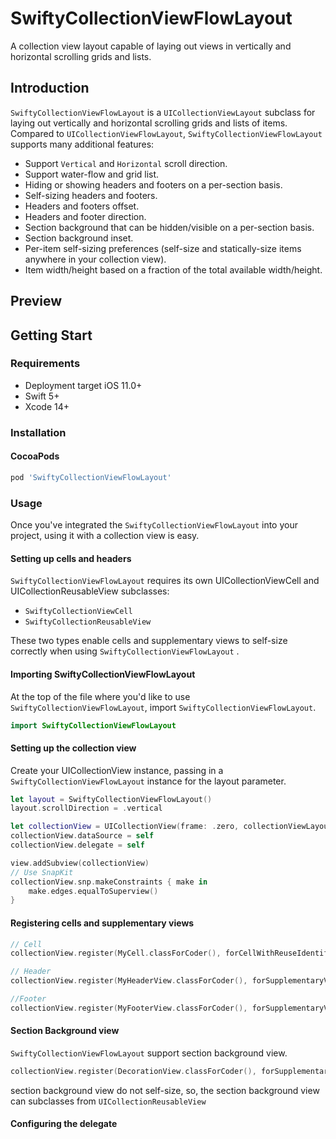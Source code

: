 # SwiftyCollectionViewFlowLayout

A collection view layout capable of laying out views in vertically and horizontal scrolling grids and lists.

## Introduction

`SwiftyCollectionViewFlowLayout` is a `UICollectionViewLayout` subclass for laying out vertically and horizontal scrolling grids and lists of items. Compared to `UICollectionViewFlowLayout`, `SwiftyCollectionViewFlowLayout` supports many additional features:

- Support `Vertical` and `Horizontal` scroll direction.
- Support water-flow and grid list.
- Hiding or showing headers and footers on a per-section basis.
- Self-sizing headers and footers.
- Headers and footers offset.
- Headers and footer direction.
- Section background that can be hidden/visible on a per-section basis.
- Section background inset.
- Per-item self-sizing preferences (self-size and statically-size items anywhere in your collection view).
- Item width/height based on a fraction of the total available width/height.

## Preview

## Getting Start

### Requirements

- Deployment target iOS 11.0+
- Swift 5+
- Xcode 14+

### Installation

#### CocoaPods

```ruby
pod 'SwiftyCollectionViewFlowLayout'
```

### Usage

Once you've integrated the `SwiftyCollectionViewFlowLayout` into your project, using it with a collection view is easy.

#### Setting up cells and headers

`SwiftyCollectionViewFlowLayout` requires its own UICollectionViewCell and UICollectionReusableView subclasses:

- `SwiftyCollectionViewCell`
- `SwiftyCollectionReusableView`

These two types enable cells and supplementary views to self-size correctly when using `SwiftyCollectionViewFlowLayout` .

#### Importing SwiftyCollectionViewFlowLayout

At the top of the file where you'd like to use `SwiftyCollectionViewFlowLayout`, import `SwiftyCollectionViewFlowLayout`.

```swift
import SwiftyCollectionViewFlowLayout
```

#### Setting up the collection view

Create your UICollectionView instance, passing in a `SwiftyCollectionViewFlowLayout` instance for the layout parameter.

```swift
let layout = SwiftyCollectionViewFlowLayout()
layout.scrollDirection = .vertical

let collectionView = UICollectionView(frame: .zero, collectionViewLayout: layout)
collectionView.dataSource = self
collectionView.delegate = self

view.addSubview(collectionView)
// Use SnapKit
collectionView.snp.makeConstraints { make in
    make.edges.equalToSuperview()
}
```

#### Registering cells and supplementary views

```swift
// Cell
collectionView.register(MyCell.classForCoder(), forCellWithReuseIdentifier: "MyCellReuseIdentifier")

// Header
collectionView.register(MyHeaderView.classForCoder(), forSupplementaryViewOfKind: UICollectionView.elementKindSectionHeader, withReuseIdentifier: "MyHeaderReuseIdentifier")

//Footer
collectionView.register(MyFooterView.classForCoder(), forSupplementaryViewOfKind: UICollectionView.elementKindSectionHeader, withReuseIdentifier: "MyFooterReuseIdentifier")
```

#### Section Background view

`SwiftyCollectionViewFlowLayout` support section background view.

```swift
collectionView.register(DecorationView.classForCoder(), forSupplementaryViewOfKind: SwiftyCollectionViewFlowLayout.SectionBackgroundElementKind, withReuseIdentifier: NSStringFromClass(DecorationView.classForCoder()))
```

section background view do not self-size, so, the section background view can subclasses from `UICollectionReusableView`

#### Configuring the delegate






